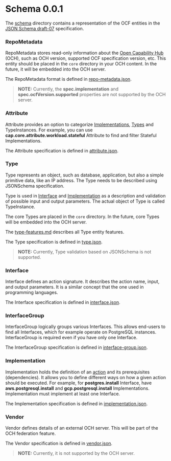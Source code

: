 # Schema 0.0.1

The [schema](./schema) directory contains a representation of the OCF entities in the [JSON Schema draft-07](https://json-schema.org/draft-07/json-schema-release-notes.html) specification.

### RepoMetadata

RepoMetadata stores read-only information about the [Open Capability Hub](../../docs/e2e-architecture.md#och) (OCH), such as OCH version, supported OCF specification version, etc. This entity should be placed in the `core` directory in your OCH content. In the future, it will be embedded into the OCH server.

The RepoMetadata format is defined in [repo-metadata.json](./schema/repo-metadata.json).

> **NOTE:** Currently, the **spec.implementation** and **spec.ocfVersion.supported** properties are not supported by the OCH server.

### Attribute

Attribute provides an option to categorize [Implementations](#implementation), [Types](#type) and TypeInstances. For example, you can use **cap.core.attribute.workload.stateful** Attribute to find and filter Stateful Implementations.

The Attribute specification is defined in [attribute.json](./schema/attribute.json).

### Type

Type represents an object, such as database, application, but also a simple primitive data, like an IP address. The Type needs to be described using JSONSchema specification.

Type is used in [Interface](#interface) and [Implementation](#implementation) as a description and validation of possible input and output parameters. The actual object of Type is called TypeInstance.

The core Types are placed in the `core` directory. In the future, core Types will be embedded into the OCH server.

The [type-features.md](../../docs/type-features.md) describes all Type entity features.

The Type specification is defined in [type.json](./schema/type.json).

> **NOTE:** Currently, Type validation based on JSONSchema is not supported.

### Interface

Interface defines an action signature. It describes the action name, input, and output parameters. It is a similar concept that the one used in programming languages.

The Interface specification is defined in [interface.json](./schema/interface.json).

### InterfaceGroup

InterfaceGroup logically groups various Interfaces. This allows end-users to find all Interfaces, which for example operate on PostgreSQL instances. InterfaceGroup is required even if you have only one Interface.

The InterfaceGroup specification is defined in [interface-group.json](./schema/interface-group.json).

### Implementation

Implementation holds the definition of an [action](../../docs/terminology.md#action) and its prerequisites (dependencies). It allows you to define different ways on how a given action should be executed. For example, for **postgres.install** Interface, have **aws.postgresql.install** and **gcp.postgresql.install** Implementations. Implementation must implement at least one Interface.

The Implementation specification is defined in [implementation.json](./schema/implementation.json).

### Vendor

Vendor defines details of an external OCH server. This will be part of the OCH federation feature.

The Vendor specification is defined in [vendor.json](./schema/vendor.json).

> **NOTE:** Currently, it is not supported by the OCH server.
